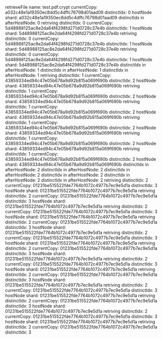 retrieveFile name:  test.pdf.crypt
currentCopy:  a032c48e1a19350ec8dd5c4dffc76798d01aad09
distinctIdx:  0
hostNode shard:  a032c48e1a19350ec8dd5c4dffc76798d01aad09
distinctIdx in afterHostNode:  0
retriving distinctIdx:  0
currentCopy:  5d48988125ac8e2da64f4298fd271d0728c37e4b
distinctIdx:  1
hostNode shard:  5d48988125ac8e2da64f4298fd271d0728c37e4b
retriving distinctIdx:  0
currentCopy:  5d48988125ac8e2da64f4298fd271d0728c37e4b
distinctIdx:  1
hostNode shard:  5d48988125ac8e2da64f4298fd271d0728c37e4b
retriving distinctIdx:  0
currentCopy:  5d48988125ac8e2da64f4298fd271d0728c37e4b
distinctIdx:  1
hostNode shard:  5d48988125ac8e2da64f4298fd271d0728c37e4b
distinctIdx in afterHostNode:  1
distinctIdx in afterHostNode:  1
distinctIdx in afterHostNode:  1
retriving distinctIdx:  1
currentCopy:  43859334ed94c47e05b678a9d92b815a069f690b
distinctIdx:  2
hostNode shard:  43859334ed94c47e05b678a9d92b815a069f690b
retriving distinctIdx:  1
currentCopy:  43859334ed94c47e05b678a9d92b815a069f690b
distinctIdx:  2
hostNode shard:  43859334ed94c47e05b678a9d92b815a069f690b
retriving distinctIdx:  1
currentCopy:  43859334ed94c47e05b678a9d92b815a069f690b
distinctIdx:  2
hostNode shard:  43859334ed94c47e05b678a9d92b815a069f690b
retriving distinctIdx:  1
currentCopy:  43859334ed94c47e05b678a9d92b815a069f690b
distinctIdx:  2
hostNode shard:  43859334ed94c47e05b678a9d92b815a069f690b
retriving distinctIdx:  1
currentCopy:  43859334ed94c47e05b678a9d92b815a069f690b
distinctIdx:  2
hostNode shard:  43859334ed94c47e05b678a9d92b815a069f690b
retriving distinctIdx:  1
currentCopy:  43859334ed94c47e05b678a9d92b815a069f690b
distinctIdx:  2
hostNode shard:  43859334ed94c47e05b678a9d92b815a069f690b
distinctIdx in afterHostNode:  2
distinctIdx in afterHostNode:  2
distinctIdx in afterHostNode:  2
distinctIdx in afterHostNode:  2
distinctIdx in afterHostNode:  2
distinctIdx in afterHostNode:  2
retriving distinctIdx:  2
currentCopy:  01231be515522fde7764b1072c4977b7ec9e5d1a
distinctIdx:  3
hostNode shard:  01231be515522fde7764b1072c4977b7ec9e5d1a
retriving distinctIdx:  2
currentCopy:  01231be515522fde7764b1072c4977b7ec9e5d1a
distinctIdx:  3
hostNode shard:  01231be515522fde7764b1072c4977b7ec9e5d1a
retriving distinctIdx:  2
currentCopy:  01231be515522fde7764b1072c4977b7ec9e5d1a
distinctIdx:  3
hostNode shard:  01231be515522fde7764b1072c4977b7ec9e5d1a
retriving distinctIdx:  2
currentCopy:  01231be515522fde7764b1072c4977b7ec9e5d1a
distinctIdx:  3
hostNode shard:  01231be515522fde7764b1072c4977b7ec9e5d1a
retriving distinctIdx:  2
currentCopy:  01231be515522fde7764b1072c4977b7ec9e5d1a
distinctIdx:  3
hostNode shard:  01231be515522fde7764b1072c4977b7ec9e5d1a
retriving distinctIdx:  2
currentCopy:  01231be515522fde7764b1072c4977b7ec9e5d1a
distinctIdx:  3
hostNode shard:  01231be515522fde7764b1072c4977b7ec9e5d1a
retriving distinctIdx:  2
currentCopy:  01231be515522fde7764b1072c4977b7ec9e5d1a
distinctIdx:  3
hostNode shard:  01231be515522fde7764b1072c4977b7ec9e5d1a
retriving distinctIdx:  2
currentCopy:  01231be515522fde7764b1072c4977b7ec9e5d1a
distinctIdx:  3
hostNode shard:  01231be515522fde7764b1072c4977b7ec9e5d1a
retriving distinctIdx:  2
currentCopy:  01231be515522fde7764b1072c4977b7ec9e5d1a
distinctIdx:  3
hostNode shard:  01231be515522fde7764b1072c4977b7ec9e5d1a
retriving distinctIdx:  2
currentCopy:  01231be515522fde7764b1072c4977b7ec9e5d1a
distinctIdx:  3
hostNode shard:  01231be515522fde7764b1072c4977b7ec9e5d1a
retriving distinctIdx:  2
currentCopy:  01231be515522fde7764b1072c4977b7ec9e5d1a
distinctIdx:  3
hostNode shard:  01231be515522fde7764b1072c4977b7ec9e5d1a
retriving distinctIdx:  2
currentCopy:  01231be515522fde7764b1072c4977b7ec9e5d1a
distinctIdx:  3